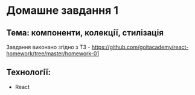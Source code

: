 # Домашне завдання 1
## Тема: компоненти, колекції, стилізація

Завдання виконано згідно з ТЗ - https://github.com/goitacademy/react-homework/tree/master/homework-01

## Технології:
 - React

